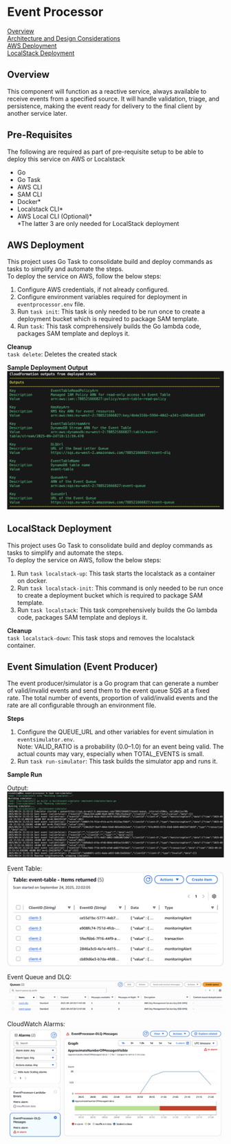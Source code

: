 # Event Processor

[Overview](#overview)  
[Architecture and Design Considerations](architecture.md)  
[AWS Deployment](#aws-deployment)  
[LocalStack Deployment](#localstack-deployment)

## Overview
This component will function as a reactive service, always available to receive events from a specified source. It will handle validation, triage, and persistence, making the event ready for delivery to the final client by another service later.

## Pre-Requisites
The following are required as part of pre-requisite setup to be able to deploy this service on AWS or Localstack
- Go
- Go Task
- AWS CLI
- SAM CLI
- Docker*
- Localstack CLI*
- AWS Local CLI (Optional)*  
*The latter 3 are only needed for LocalStack deployment

## AWS Deployment
This project uses Go Task to consolidate build and deploy commands as tasks to simplify and automate the steps.  
To deploy the service on AWS, follow the below steps:  
1. Configure AWS credentials, if not already configured.
2. Configure environment variables required for deployment in `eventprocessor.env` file.
2. Run `task init`: This task is only needed to be run once to create a deployment bucket which is required to package SAM template.
2. Run `task`: This task comprehensively builds the Go lambda code, packages SAM template and deploys it.

__Cleanup__  
`task delete`: Deletes the created stack

__Sample Deployment Output__  
![](./documentation/screenshots/aws-deployment.png)

## LocalStack Deployment
This project uses Go Task to consolidate build and deploy commands as tasks to simplify and automate the steps.  
To deploy the service on AWS, follow the below steps:  
1. Run `task localstack-up`: This task starts the localstack as a container on docker.
2. Run `task localstack-init`: This command is only needed to be run once to create a deployment bucket which is required to package SAM template.
3. Run `task localstack`: This task comprehensively builds the Go lambda code, packages SAM template and deploys it.

__Cleanup__  
`task localstack-down`: This task stops and removes the localstack container.

## Event Simulation (Event Producer)
The event producer/simulator is a Go program that can generate a number of valid/invalid events and send them to the event queue SQS at a fixed rate.
The total number of events, proportion of valid/invalid events and the rate are all configurable through an environment file.

__Steps__  
1. Configure the QUEUE_URL and other variables for event simulation in `eventsimulator.env`.  
Note: VALID_RATIO is a probability (0.0–1.0) for an event being valid. The actual counts may vary, especially when TOTAL_EVENTS is small.
2. Run `task run-simulator`: This task builds the simulator app and runs it.

__Sample Run__ 

Output:
![](./documentation/screenshots/aws-simulation.png)  

Event Table:
![](./documentation/screenshots/aws-event-table.png)  

Event Queue and DLQ:
![](./documentation/screenshots/aws-sqs.png)  

CloudWatch Alarms:
![](./documentation/screenshots/aws-alarms.png)
















